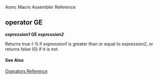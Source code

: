 Asmc Macro Assembler Reference

## operator GE

**_expression1_ GE _expression2_**


Returns true (-1) if _expression1_ is greater than or equal to _expression2_, or returns false (0) if it is not.

#### See Also

[Operators Reference](readme.md)